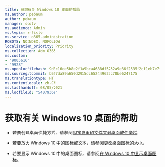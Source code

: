 ```yaml
---
title: 获取有关 Windows 10 桌面的帮助
ms.author: pebaum
author: pebaum
manager: scotv
ms.audience: Admin
ms.topic: article
ms.service: o365-administration
ROBOTS: NOINDEX, NOFOLLOW
localization_priority: Priority
ms.collection: Adm_O365
ms.custom:
- "9005616"
- "9928"
ms.openlocfilehash: 9d3c16ee5b8e2f1a9bca4688df5232a9e36f2535f2cf1eb7e7fa3f64c5e674ec
ms.sourcegitcommit: b5f7da89a650d2915dc652449623c78be6247175
ms.translationtype: HT
ms.contentlocale: zh-CN
ms.lasthandoff: 08/05/2021
ms.locfileid: "54079368"
---
```

# <a name="get-help-with-windows-10-desktop"></a>获取有关 Windows 10 桌面的帮助

- 若要创建桌面快捷方式，请参阅[固定应用和文件夹到桌面或任务栏](https://support.microsoft.com/windows/pin-apps-and-folders-to-the-desktop-or-taskbar-f3c749fb-e298-4cf1-adda-7fd635df6bb0)。

- 若要放大 Windows 10 中的图标或文本，请参阅[更改桌面图标的大小](https://support.microsoft.com/windows/change-the-size-of-your-desktop-icons-85a9d341-2a4f-3d96-c796-ae116a187211)。

- 若要显示 Windows 10 中的桌面图标，请参阅[在 Windows 10 中显示桌面图标](https://support.microsoft.com/windows/show-desktop-icons-in-windows-10-c13270f0-3812-c71d-f27e-29aa32588b20)。